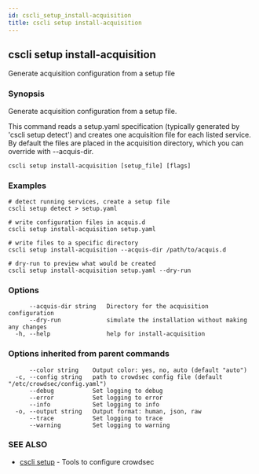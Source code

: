 ```yaml
---
id: cscli_setup_install-acquisition
title: cscli setup install-acquisition
---
```

## cscli setup install-acquisition

Generate acquisition configuration from a setup file

### Synopsis

Generate acquisition configuration from a setup file.

This command reads a setup.yaml specification (typically generated by 'cscli setup detect')
and creates one acquisition file for each listed service.
By default the files are placed in the acquisition directory,
which you can override with --acquis-dir.

```
cscli setup install-acquisition [setup_file] [flags]
```

### Examples

```
# detect running services, create a setup file
cscli setup detect > setup.yaml

# write configuration files in acquis.d
cscli setup install-acquisition setup.yaml

# write files to a specific directory
cscli setup install-acquisition --acquis-dir /path/to/acquis.d

# dry-run to preview what would be created
cscli setup install-acquisition setup.yaml --dry-run

```

### Options

```
      --acquis-dir string   Directory for the acquisition configuration
      --dry-run             simulate the installation without making any changes
  -h, --help                help for install-acquisition
```

### Options inherited from parent commands

```
      --color string    Output color: yes, no, auto (default "auto")
  -c, --config string   path to crowdsec config file (default "/etc/crowdsec/config.yaml")
      --debug           Set logging to debug
      --error           Set logging to error
      --info            Set logging to info
  -o, --output string   Output format: human, json, raw
      --trace           Set logging to trace
      --warning         Set logging to warning
```

### SEE ALSO

* [cscli setup](/cscli/cscli_setup.md)	 - Tools to configure crowdsec

